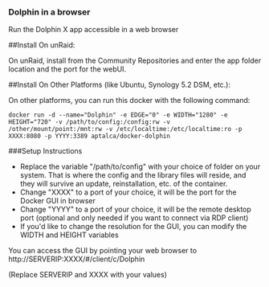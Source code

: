 ### Dolphin in a browser

Run the Dolphin X app accessible in a web browser

##Install On unRaid:

On unRaid, install from the Community Repositories and enter the app folder location and the port for the webUI.


##Install On Other Platforms (like Ubuntu, Synology 5.2 DSM, etc.):

On other platforms, you can run this docker with the following command:

```
docker run -d --name="Dolphin" -e EDGE="0" -e WIDTH="1280" -e HEIGHT="720" -v /path/to/config:/config:rw -v /other/mount/point:/mnt:rw -v /etc/localtime:/etc/localtime:ro -p XXXX:8080 -p YYYY:3389 aptalca/docker-dolphin
```

###Setup Instructions
- Replace the variable "/path/to/config" with your choice of folder on your system. That is where the config and the library files will reside, and they will survive an update, reinstallation, etc. of the container.
- Change "XXXX" to a port of your choice, it will be the port for the Docker GUI in browser
- Change "YYYY" to a port of your choice, it will be the remote desktop port (optional and only needed if you want to connect via RDP client)
- If you'd like to change the resolution for the GUI, you can modify the WIDTH and HEIGHT variables

You can access the GUI by pointing your web browser to http://SERVERIP:XXXX/#/client/c/Dolphin

(Replace SERVERIP and XXXX with your values)

